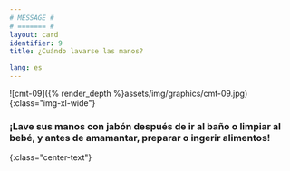 ```yaml
---
# MESSAGE #
# ======= #
layout: card
identifier: 9
title: ¿Cuándo lavarse las manos?

lang: es
---
```


![cmt-09]({% render_depth %}assets/img/graphics/cmt-09.jpg){:class="img-xl-wide"}

### ¡Lave sus manos con jabón después de ir al baño o limpiar al bebé, y antes de amamantar, preparar o ingerir alimentos!
{:class="center-text"}